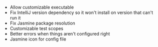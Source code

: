 - Allow customizable executable
- Fix IntelliJ version dependency so it won't install on version that can't run it
- Fix Jasmine package resolution
- Customizable test scopes
- Better errors when things aren't configured right
- Jasmine icon for config file
